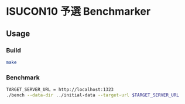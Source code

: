 # ISUCON10 予選 Benchmarker

## Usage

### Build

```sh
make
```


### Benchmark

```sh
TARGET_SERVER_URL = http://localhost:1323
./bench --data-dir ../initial-data --target-url $TARGET_SERVER_URL
```
